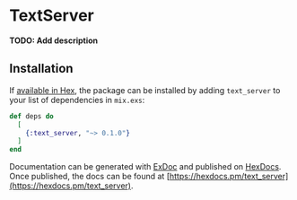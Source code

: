 # TextServer

**TODO: Add description**

## Installation

If [available in Hex](https://hex.pm/docs/publish), the package can be installed
by adding `text_server` to your list of dependencies in `mix.exs`:

```elixir
def deps do
  [
    {:text_server, "~> 0.1.0"}
  ]
end
```

Documentation can be generated with [ExDoc](https://github.com/elixir-lang/ex_doc)
and published on [HexDocs](https://hexdocs.pm). Once published, the docs can
be found at [https://hexdocs.pm/text_server](https://hexdocs.pm/text_server).

